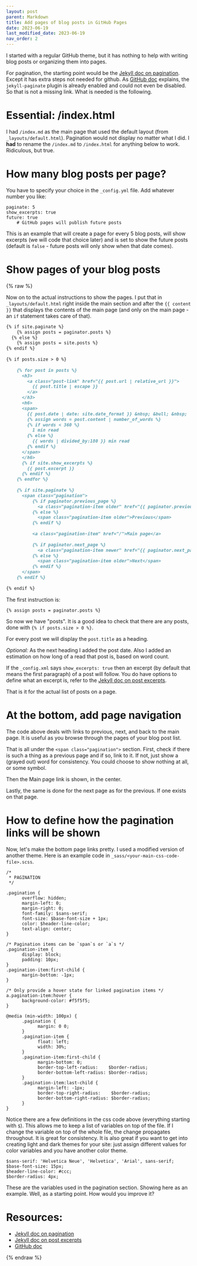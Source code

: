 ```yaml
---
layout: post
parent: Markdown
title: Add pages of blog posts in GitHub Pages
date: 2023-06-19
last_modified_date: 2023-06-19
nav_order: 2
---
```


I started with a regular GitHub theme, but it has nothing to help with writing blog posts or organizing them into pages.

For pagination, the starting point would be the [Jekyll doc on pagination]. Except it has extra steps not needed for github. As [GitHub doc] explains, the `jekyll-paginate` plugin is already enabled and could not even be disabled. So that is not a missing link. What is needed is the following.

# Essential: /index.html

I had `/index.md` as the main page that used the default layout (from `_layouts/default.html`). Pagination would not display no matter what I did. I **had** to rename the `/index.md` to `/index.html` for anything below to work. Ridiculous, but true.

# How many blog posts per page?

You have to specify your choice in the `_config.yml` file. Add whatever number you like:

```
paginate: 5
show_excerpts: true
future: true
    # GitHub pages will publish future posts
```

This is an example that will create a page for every 5 blog posts, will show excerpts (we will code that choice later) and is set to show the future posts (default is `false` - future posts will only show when that date comes).

# Show pages of your blog posts 

{% raw %} 
<!-- this escapes Liquid tags like \{\% and \{\{, even in comments and code! -->

Now on to the actual instructions to show the pages. I put that in `_layouts/default.html` right inside the main section and after the `{{ content }}` that displays the contents of the main page (and only on the main page - an `if` statement takes care of that).

```markdown
{% if site.paginate %}
    {% assign posts = paginator.posts %}
  {% else %}
    {% assign posts = site.posts %}
{% endif %}
        
{% if posts.size > 0 %}
  
    {% for post in posts %}
      <h3>
        <a class="post-link" href="{{ post.url | relative_url }}">
          {{ post.title | escape }}
        </a>          
      </h3>
      <h6>
      <span>
        {{ post.date | date: site.date_format }} &nbsp; &bull; &nbsp;
        {% assign words = post.content | number_of_words %}
        {% if words < 360 %}
          1 min read
        {% else %}
          {{ words | divided_by:180 }} min read
        {% endif %}
      </span>
      </h6>
      {% if site.show_excerpts %}
        {{ post.excerpt }}
      {% endif %}
    {% endfor %}
    
    {% if site.paginate %}
      <span class="pagination">
          {% if paginator.previous_page %}
            <a class="pagination-item older" href="{{ paginator.previous_page_path | relative_url }}">Previous (page {{ paginator.previous_page }})</a>
          {% else %}
            <span class="pagination-item older">Previous</span>
          {% endif %}
          
          <a class="pagination-item" href="/">Main page</a>
          
          {% if paginator.next_page %}
            <a class="pagination-item newer" href="{{ paginator.next_page_path | relative_url }}">Next (page {{ paginator.next_page }})</a>
          {% else %}
            <span class="pagination-item older">Next</span>
          {% endif %}
      </span>
    {% endif %}
  
{% endif %}
```

The first instruction is:

```
{% assign posts = paginator.posts %}
```

So now we have "posts". It is a good idea to check that there are any posts, done with `{% if posts.size > 0 %}`.

For every post we will display the `post.title` as a heading.

_Optional:_ As the next heading I added the post date. Also I added an estimation on how long of a read that post is, based on word count.

If the `_config.xml` says `show_excerpts: true` then an excerpt (by default that means the first paragraph) of a post will follow. You do have options to define what an excerpt is, refer to the [Jekyll doc on post excerpts].

That is it for the actual list of posts on a page.

# At the bottom, add page navigation

The code above deals with links to previous, next, and back to the main page. It is useful as you browse through the pages of your blog post list.

That is all under the `<span class="pagination">` section. First, check if there is such a thing as a previous page and if so, link to it. If not, just show a (grayed out) word for consistency. You could choose to show nothing at all, or some symbol.

Then the Main page link is shown, in the center.

Lastly, the same is done for the next page as for the previous. If one exists on that page.

# How to define how the pagination links will be shown

Now, let's make the bottom page links pretty. I used a modified version of another theme. Here is an example code in `_sass/<your-main-css-code-file>.scss`.

```
/*  
 * PAGINATION
 */

.pagination {
      overflow: hidden;
      margin-left: 0;
      margin-right: 0;
      font-family: $sans-serif;
      font-size: $base-font-size + 1px;
      color: $header-line-color;
      text-align: center;
}

/* Pagination items can be `span`s or `a`s */
.pagination-item {
      display: block;
      padding: 10px;
}
.pagination-item:first-child {
      margin-bottom: -1px;
}

/* Only provide a hover state for linked pagination items */
a.pagination-item:hover {
      background-color: #f5f5f5;
}

@media (min-width: 100px) {
      .pagination {
            margin: 0 0;
      }
      .pagination-item {
            float: left;
            width: 30%;
      }
      .pagination-item:first-child {
            margin-bottom: 0;
            border-top-left-radius:    $border-radius;
            border-bottom-left-radius: $border-radius;
      }
      .pagination-item:last-child {
            margin-left: -1px;
            border-top-right-radius:    $border-radius;
            border-bottom-right-radius: $border-radius;
      }
}
```

Notice there are a few definitions in the css code above (everything starting with `$`). This allows me to keep a list of variables on top of the file. If I change the variable on top of the whole file, the change propagates throughout. It is great for consistency. It is also great if you want to get into creating light and dark themes for your site: just assign different values for color variables and you have another color theme.

```
$sans-serif: 'Helvetica Neue', 'Helvetica', 'Arial', sans-serif;
$base-font-size: 15px;
$header-line-color: #ccc;
$border-radius: 4px;
```

These are the variables used in the pagination section. Showing here as an example. Well, as a starting point. How would you improve it?

# Resources:

- [Jekyll doc on pagination]
- [Jekyll doc on post excerpts]
- [GitHub doc]

<!-- this escapes Liquid tags like \{\% and \{\{, even in comments and code! -->
{% endraw %}

[Jekyll doc on pagination]: https://jekyllrb.com/docs/pagination/
[GitHub doc]: https://docs.github.com/en/pages/setting-up-a-github-pages-site-with-jekyll/about-github-pages-and-jekyll#plugins
[Jekyll doc on post excerpts]: https://jekyllrb.com/docs/posts/#post-excerpts
